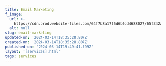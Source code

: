 ```yaml
---
title: Email Marketing
f_image:
  url: >-
    https://cdn.prod.website-files.com/64f7b8a17f5d6b6cd4688027/65f342a392d30b192e7025f2_STL-august2023-37.jpg
  alt: null
slug: email-marketing
updated-on: '2024-03-14T18:35:28.807Z'
created-on: '2024-03-14T18:35:28.807Z'
published-on: '2024-03-14T19:49:41.799Z'
layout: '[services].html'
tags: services
---
```



